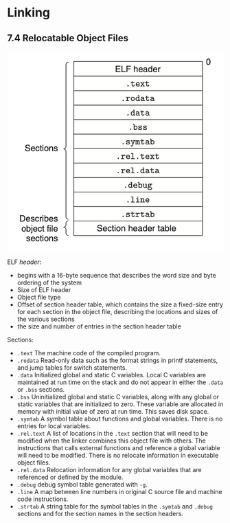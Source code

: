 # Linking
## 7.4 Relocatable Object Files
![](figures/figure7.3_elf_relocatable_object_file.png)

ELF *header*: 
+ begins with a 16-byte sequence that describes the word size and byte ordering of the system
+ Size of ELF header
+ Object file type
+ Offset of section header table, which contains the size a fixed-size entry for each section in the object file, describing the locations and sizes of the various sections
+ the size and number of entries in the section header table

Sections:
+ `.text` The machine code of the compiled program.
+ `.rodata` Read-only data such as the format strings in printf statements, and jump tables for switch statements.
+ `.data` Initialized global and static C variables. Local C variables are maintained at run time on the stack and do not appear in either the `.data` or `.bss` sections.
+ `.bss` Uninitialized global and static C variables, along with any global or static variables that are initialized to zero. These variable are allocated in memory with initial value of zero at run time. This saves disk space.
+ `.symtab` A symbol table about functions and global variables. There is no entries for local variables.
+ `.rel.text` A list of locations in the `.text` section that will need to be modified when the linker combines this object file with others. The instructions that calls external functions and reference a global variable will need to be modified. There is no relocate information in executable object files.
+ `.rel.data` Relocation information for any global variables that are referenced or defined by the module.
+ `.debug` debug symbol table generated with `-g`.
+ `.line` A map between line numbers in original C source file and machine code instructions.
+ `.strtab` A string table for the symbol tables in the `.symtab` and `.debug` sections and for the section names in the section headers.